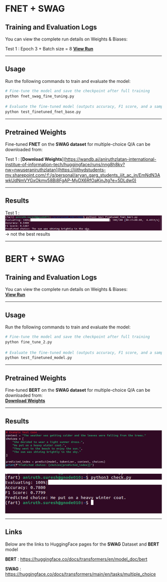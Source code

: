 # FNET + SWAG 

## **Training and Evaluation Logs**  
You can view the complete run details on Weights & Biases:  

Test 1 : Epoch 3 + Batch size = 8
[**View Run**](https://wandb.ai/aniruthzlatan-international-institue-of-information-tech/huggingface/runs/nng8h8kv?nw=nwuseraniruthzlatan)

---

## **Usage**  

Run the following commands to train and evaluate the model:

```bash
# Fine-tune the model and save the checkpoint after full training
python fnet_swag_fine_tuning.py  

# Evaluate the fine-tuned model (outputs accuracy, F1 score, and a sample prediction)
python test_finetuned_fnet_base.py  
```

---


## **Pretrained Weights**  
Fine-tuned **FNET** on the **SWAG dataset** for multiple-choice Q/A can be downloaded from:  

Test 1 : [**Download Weights**](https://wandb.ai/aniruthzlatan-international-institue-of-information-tech/huggingface/runs/nng8h8kv?nw=nwuseraniruthzlatan](https://iiithydstudents-my.sharepoint.com/:f:/g/personal/aryan_garg_students_iiit_ac_in/EmNdN3AwkUdNmVYGxOkmv58Bi8FgAP-MyDX6RfOaKjnJtg?e=5DLdw0)

---

## **Results**  


Test 1 : ![Q](results/test_1_results.png) -> not the best results 


----

# BERT + SWAG


## **Training and Evaluation Logs**  
You can view the complete run details on Weights & Biases:  
[**View Run**](https://wandb.ai/aniruthzlatan-international-institue-of-information-tech/huggingface/runs/lwdoeupd)

---

## **Usage**  

Run the following commands to train and evaluate the model:

```bash
# Fine-tune the model and save the checkpoint after full training
python fine_tune_2.py  

# Evaluate the fine-tuned model (outputs accuracy, F1 score, and a sample prediction)
python test_finetuned_model.py  
```

----

## **Pretrained Weights**  
Fine-tuned **BERT** on the **SWAG dataset** for multiple-choice Q/A can be downloaded from:  
[**Download Weights**](https://iiithydstudents-my.sharepoint.com/:f:/g/personal/aryan_garg_students_iiit_ac_in/EmNdN3AwkUdNmVYGxOkmv58Bi8FgAP-MyDX6RfOaKjnJtg?e=5X1kQl)

---

## **Results**  


![Q](results/q_a_test.png)

![R](results/final_result.png)

---

## **Links**

Below are the links to HuggingFace pages for the **SWAG** Dataset and **BERT** model

**BERT** : https://huggingface.co/docs/transformers/en/model_doc/bert

**SWAG** : https://huggingface.co/docs/transformers/main/en/tasks/multiple_choice

